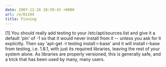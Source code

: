 ```yaml
---
date: 2007-12-26 20:59:43 +0000
url: /e/01104
title: Pinning
---
```


[1] You should really add testing to your /etc/apt/sources.list and give it
a default 'pin' of -1 so that it would never install from it -- unless you
ask for it explicitly.  Then say 'apt-get -t testing install r-base' and it
will install r-base from testing, i.e. 1.8.1, with just its required
libraries, leaving the rest of your system alone. As libraries are properly
versioned, this is generally safe, and a trick that has been used by many,
many users.
